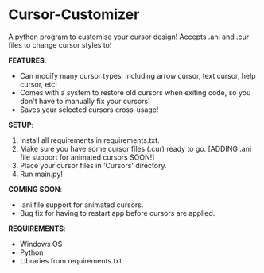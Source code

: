 # Cursor-Customizer
A python program to customise your cursor design! Accepts .ani and .cur files to change cursor styles to!

**FEATURES**:
- Can modify many cursor types, including arrow cursor, text cursor, help cursor, etc!
- Comes with a system to restore old cursors when exiting code, so you don't have to manually fix your cursors!
- Saves your selected cursors cross-usage!


**SETUP**:
1. Install all requirements in requirements.txt.
2. Make sure you have some cursor files (.cur) ready to go. [ADDING .ani file support for animated cursors SOON!]
3. Place your cursor files in 'Cursors' directory.
4. Run main.py!


**COMING SOON**:
- .ani file support for animated cursors.
- Bug fix for having to restart app before cursors are applied.


**REQUIREMENTS**:
- Windows OS
- Python
- Libraries from requirements.txt
